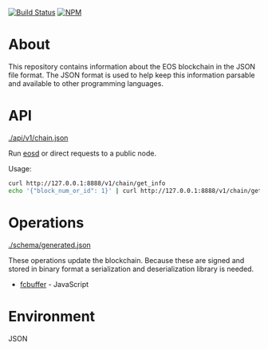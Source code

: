 [![Build Status](https://travis-ci.org/EOSIO/eosjs-json.svg?branch=master)](https://travis-ci.org/EOSIO/eosjs-json)
[![NPM](https://img.shields.io/npm/v/eosjs-json.svg)](https://www.npmjs.org/package/eosjs-json)

# About

This repository contains information about the EOS blockchain in the JSON file format.  The JSON format is used to help keep this information parsable and available to other programming languages.

# API

[./api/v1/chain.json](./api/v1/chain.json)

Run [eosd](https://github.com/eosio/eos) or direct requests to a public node.

Usage:
```bash
curl http://127.0.0.1:8888/v1/chain/get_info
echo '{"block_num_or_id": 1}' | curl http://127.0.0.1:8888/v1/chain/get_block -d @-
```

# Operations

[./schema/generated.json](./schema/generated.json)

These operations update the blockchain.  Because these are signed and stored in
binary format a serialization and deserialization library is needed.

* [fcbuffer](https://github.com/EOSIO/eosjs-fcbuffer) - JavaScript

# Environment

JSON
